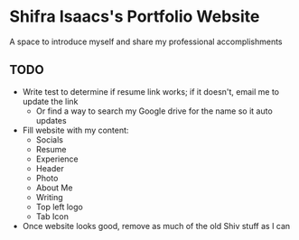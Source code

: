 # Shifra Isaacs's Portfolio Website
A space to introduce myself and share my professional accomplishments

## TODO
- Write test to determine if resume link works; if it doesn't, email me to update the link
  - Or find a way to search my Google drive for the name so it auto updates
- Fill website with my content:
  - Socials
  - Resume
  - Experience
  - Header
  - Photo
  - About Me
  - Writing
  - Top left logo
  - Tab Icon
- Once website looks good, remove as much of the old Shiv stuff as I can
